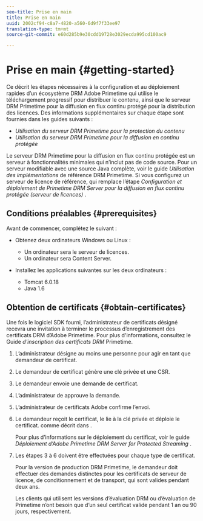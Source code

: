 ```yaml
---
seo-title: Prise en main
title: Prise en main
uuid: 2002cf94-c8a7-4820-a560-6d9f7f33ee97
translation-type: tm+mt
source-git-commit: e60d285b9e30cdd19728e3029ecda995cd100ac9

---
```



# Prise en main {#getting-started}

Ce décrit les étapes nécessaires à la configuration et au déploiement rapides d’un écosystème DRM Adobe Primetime qui utilise le téléchargement progressif pour distribuer le contenu, ainsi que le serveur DRM Primetime pour la diffusion en flux continu protégé pour la distribution des licences. Des informations supplémentaires sur chaque étape sont fournies dans les guides suivants :

* *Utilisation du serveur DRM Primetime pour la protection du contenu*
* *Utilisation du serveur DRM Primetime pour la diffusion en continu protégée*

Le serveur DRM Primetime pour la diffusion en flux continu protégée est un serveur à fonctionnalités minimales qui n’inclut pas de code source. Pour un serveur modifiable avec une source Java complète, voir le guide *Utilisation des implémentations* de référence DRM Primetime. Si vous configurez un serveur de licence de référence, qui remplace l’étape *Configuration et déploiement de Primetime DRM Server pour la diffusion en flux continu protégée (serveur de licences)* .

## Conditions préalables {#prerequisites}

Avant de commencer, complétez le  suivant :

* Obtenez deux ordinateurs Windows ou Linux :

   * Un ordinateur sera le serveur de licences.
   * Un ordinateur sera Content Server.

* Installez les applications suivantes sur les deux ordinateurs :

   * Tomcat 6.0.18
   * Java 1.6

## Obtention de certificats {#obtain-certificates}

Une fois le logiciel SDK fourni, l’administrateur de certificats  désigné recevra une invitation à terminer le processus d’enregistrement des certificats DRM d’Adobe Primetime. Pour plus d&#39;informations, consultez le Guide *d&#39;inscription des certificats DRM* Primetime.

1. L’administrateur désigne au moins une personne pour agir en tant que demandeur de certificat.
1. Le demandeur de certificat génère une clé privée et une CSR.
1. Le demandeur envoie une demande de certificat.
1. L’administrateur de  approuve la demande.
1. L’administrateur de certificats Adobe confirme l’envoi.
1. Le demandeur reçoit le certificat, le lie à la clé privée et déploie le certificat. comme décrit dans .

   Pour plus d’informations sur le déploiement du certificat, voir le guide *Déploiement d’Adobe Primetime DRM Server for Protected Streaming* .
1. Les étapes 3 à 6 doivent être effectuées pour chaque type de certificat.

   Pour la version de production DRM Primetime, le demandeur doit effectuer des demandes distinctes pour les certificats de serveur de licence, de conditionnement et de transport, qui sont valides pendant deux ans.

   Les clients qui utilisent les versions d’évaluation DRM ou d’évaluation de Primetime n’ont besoin que d’un seul certificat valide pendant 1 an ou 90 jours, respectivement.